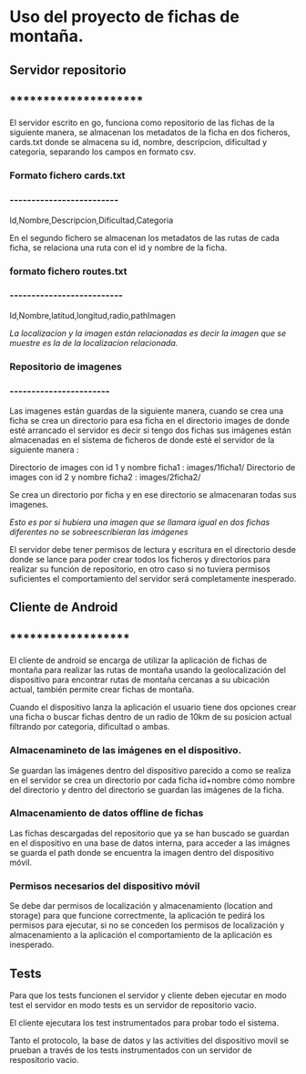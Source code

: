 # Uso del proyecto de fichas de montaña.

## Servidor repositorio 
## ********************

El servidor escrito en go, funciona como repositorio de las fichas de la siguiente manera, se almacenan los metadatos de la ficha en dos ficheros, cards.txt donde se almacena su id, nombre, descripcion, dificultad y categoria, separando los
campos en formato csv.


### Formato fichero cards.txt
### -------------------------
Id,Nombre,Descripcion,Dificultad,Categoria

En el segundo fichero se almacenan los metadatos de las rutas de cada ficha, se relaciona una ruta con el id y nombre de la ficha.

### formato fichero routes.txt
### --------------------------

Id,Nombre,latitud,longitud,radio,pathImagen


*La localizacion y la imagen están relacionadas es decir la imagen que se 
muestre es la de la localizacion relacionada.*


### Repositorio de imagenes
### -----------------------

Las imagenes están guardas de la siguiente manera, cuando se crea una ficha
se crea un directorio para esa ficha en el directorio images de donde esté 
arrancado el servidor es decir si tengo dos fichas sus imágenes están 
almacenadas en el sistema de ficheros de donde esté el servidor de la siguiente
manera :

Directorio de images con id 1 y nombre ficha1 : images/1ficha1/
Directorio de images con id 2 y nombre ficha2 : images/2ficha2/

Se crea un directorio por ficha y en ese directorio se almacenaran todas sus 
imagenes. 

*Esto es por si hubiera una imagen que se llamara igual en dos fichas 
diferentes no se sobreescribieran las imágenes*

El servidor debe tener permisos de lectura y escritura en el directorio desde
donde se lance para poder crear todos los ficheros y directorios para realizar
su función de repositorio, en otro caso si no tuviera permisos suficientes 
el comportamiento del servidor será completamente inesperado.


## Cliente de Android
## ******************

El cliente de android se encarga de utilizar la aplicación de fichas de montaña para
realizar las rutas de montaña usando la geolocalización del dispositivo para encontrar
rutas de montaña cercanas a su ubicación actual, también permite crear fichas de montaña.

Cuando el dispositivo lanza la aplicación el usuario tiene dos opciones crear una ficha
o buscar fichas dentro de un radio de 10km de su posicion actual filtrando por categoria,
dificultad o ambas.

### Almacenamineto de las imágenes en el dispositivo.

Se guardan las imágenes dentro del dispositivo parecido a como se realiza en el servidor
se crea un directorio por cada ficha id+nombre cómo nombre del directorio y dentro del 
directorio se guardan las imágenes de la ficha.


### Almacenamiento de datos offline de fichas

Las fichas descargadas del repositorio que ya se han buscado se guardan en el dispositivo
en una base de datos interna, para acceder a las imágnes se guarda el path donde se encuentra
la imagen dentro del dispositivo móvil.


### Permisos necesarios del dispositivo móvil

Se debe dar permisos de localización y almacenamiento (location and storage) para que funcione
correctmente, la aplicación te pedirá los permisos para ejecutar, si no se conceden los permisos
de localización y almacenamiento a la aplicación el comportamiento de la aplicación es inesperado.

## Tests

Para que los tests funcionen el servidor y cliente deben ejecutar en modo test
el servidor en modo tests es un servidor de repositorio vacio.

El cliente ejecutara los test instrumentados para probar todo el sistema.

Tanto el protocolo, la base de datos y las activities del dispositivo movil
se prueban a través de los tests instrumentados con un servidor de respositorio
vacio.


